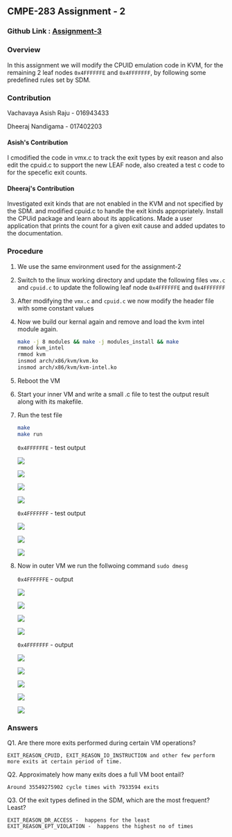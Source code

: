 ## CMPE-283 Assignment - 2

### Github Link : [Assignment-3](https://github.com/dheerajnandigama/CMPE-283/tree/main/Assignment-3)

### Overview

In this assignment we will modify the CPUID emulation code in KVM, for the remaining 2 leaf nodes `0x4FFFFFFE` and `0x4FFFFFFF`, by following some predefined rules set by SDM.

### Contribution 

Vachavaya Asish Raju - 016943433

Dheeraj Nandigama - 017402203

#### Asish's Contribution
 
I cmodified the code in vmx.c to track the exit types by exit reason and also edit the cpuid.c to support the new LEAF node, also created a test c code to for the specefic exit counts.

#### Dheeraj's Contribution

Investigated exit kinds that are not enabled in the KVM and not specified by the SDM. and modified cpuid.c to handle the exit kinds appropriately. Install the CPUid package and learn about its applications. Made a user application that prints the count for a given exit cause and added updates to the documentation.


### Procedure

1. We use the same environment used for the assignment-2

2. Switch to the linux working directory and update the following files `vmx.c` and `cpuid.c` to update the following leaf node `0x4FFFFFFE` and `0x4FFFFFFF`

3. After modifying the `vmx.c` and `cpuid.c` we now modify the header file with some constant values

4. Now we build our kernal again and remove and load the kvm intel module again.

    ```bash
    make -j 8 modules && make -j modules_install && make
    rmmod kvm_intel
    rmmod kvm
    insmod arch/x86/kvm/kvm.ko
    insmod arch/x86/kvm/kvm-intel.ko
    ```

5. Reboot the VM

6. Start your inner VM and write a small .c file to test the output result along with its makefile.

7. Run the test file

    ``` bash
    make
    make run
    ```

    `0x4FFFFFFE` - test output

    ![](./screenshot/a3_test_fe_1.png)

    ![](./screenshot/a3_test_fe_2.png)

    ![](./screenshot/a3_test_fe_3.png)

    ![](./screenshot/a3_test_fe_4.png)

    `0x4FFFFFFF` - test output

    ![](./screenshot/a3_test_ff_1.png)

    ![](./screenshot/a3_test_ff_2.png)

    ![](./screenshot/a3_test_ff_3.png)



8. Now in outer VM we run the follwoing command `sudo dmesg`

    `0x4FFFFFFE` - output

    ![](./screenshot/a3_demsg_fe_1.png)

    ![](./screenshot/a3_demsg_fe_2.png)

    ![](./screenshot/a3_demsg_fe_3.png)

    ![](./screenshot/a3_demsg_fe_4.png)

    `0x4FFFFFFF` - output

     ![](./screenshot/a3_demsg_ff_1.png)

    ![](./screenshot/a3_demsg_ff_2.png)

    ![](./screenshot/a3_demsg_ff_3.png)

    ![](./screenshot/a3_demsg_ff_4.png)

    ![](./screenshot/a3_demsg_ff_5.png)


### Answers

Q1. Are there more exits performed during certain VM operations?

```
EXIT_REASON_CPUID, EXIT_REASON_IO_INSTRUCTION and other few perform more exits at certain period of time.   
```

Q2. Approximately how many exits does a full VM boot entail?

```
Around 35549275902 cycle times with 7933594 exits
```

Q3. Of the exit types defined in the SDM, which are the most frequent? Least?

```
EXIT_REASON_DR_ACCESS -  happens for the least
EXIT_REASON_EPT_VIOLATION -  happens the highest no of times
```




















